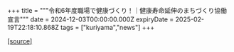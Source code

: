 +++
title = """令和6年度職場で健康づくり！｜健康寿命延伸のまちづくり協働宣言"""
date = 2024-12-03T00:00:00.000Z
expiryDate = 2025-02-19T22:18:10.868Z
tags = ["kuriyama","news"]
+++


[[source]](https://www.town.kuriyama.hokkaido.jp/soshiki/38/29667.html)
